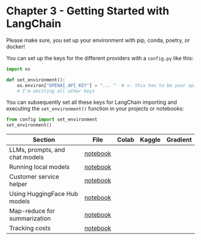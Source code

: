 # Chapter 3 - Getting Started with LangChain

Please make sure, you set up your environment with pip, conda, poetry, or docker!

You can set up the keys for the different providers with a `config.py` like this:
```python
import os

def set_environment():
    os.environ["OPENAI_API_KEY"] = "... "  # <- this has to be your api key!
    # I'm omitting all other keys
```

You can subsequently set all these keys for LangChain importing and executing the `set_environment()` function in your projects or notebooks:
```python
from config import set_environment
set_environment()
```


| Section	| File | Colab	 | Kaggle	| Gradient |
|-----------|--------|--------|-----------|----------|
| LLMs, prompts, and chat models |  [notebook](LLMs_chat_models_and_prompts.ipynb)   |        | | |
| Running local models |  [notebook](Running_local_models.ipynb)   |        | | |
| Customer service helper | [notebook](customer_service_use_case.ipynb)  |        | | |
| Using HuggingFace Hub models | [notebook](hf_hub_models.ipynb)     |        | | |
| Map-reduce for summarization | [notebook](map-reduce.ipynb)   |        | | |
| Tracking costs |  [notebook](tracking_costs.ipynb)  |        | | |


